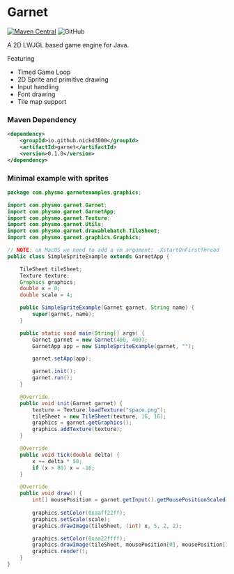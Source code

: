 # Garnet

[![Maven Central](https://maven-badges.herokuapp.com/maven-central/io.github.nickd3000/garnet/badge.svg)](https://maven-badges.herokuapp.com/maven-central/io.github.nickd3000/garnet)
![GitHub](https://img.shields.io/github/license/nickd3000/garnet)

A 2D LWJGL based game engine for Java.

Featuring

- Timed Game Loop
- 2D Sprite and primitive drawing
- Input handling
- Font drawing
- Tile map support

### Maven Dependency

``` xml
<dependency>
    <groupId>io.github.nickd3000</groupId>
    <artifactId>garnet</artifactId>
    <version>0.1.0</version>
</dependency>
```

### Minimal example with sprites

``` java
package com.physmo.garnetexamples.graphics;

import com.physmo.garnet.Garnet;
import com.physmo.garnet.GarnetApp;
import com.physmo.garnet.Texture;
import com.physmo.garnet.Utils;
import com.physmo.garnet.drawablebatch.TileSheet;
import com.physmo.garnet.graphics.Graphics;

// NOTE: on MacOS we need to add a vm argument: -XstartOnFirstThread
public class SimpleSpriteExample extends GarnetApp {

    TileSheet tileSheet;
    Texture texture;
    Graphics graphics;
    double x = 0;
    double scale = 4;

    public SimpleSpriteExample(Garnet garnet, String name) {
        super(garnet, name);
    }

    public static void main(String[] args) {
        Garnet garnet = new Garnet(400, 400);
        GarnetApp app = new SimpleSpriteExample(garnet, "");

        garnet.setApp(app);

        garnet.init();
        garnet.run();
    }

    @Override
    public void init(Garnet garnet) {
        texture = Texture.loadTexture("space.png");
        tileSheet = new TileSheet(texture, 16, 16);
        graphics = garnet.getGraphics();
        graphics.addTexture(texture);
    }

    @Override
    public void tick(double delta) {
        x += delta * 50;
        if (x > 80) x = -16;
    }

    @Override
    public void draw() {
        int[] mousePosition = garnet.getInput().getMousePositionScaled(scale);
        
        graphics.setColor(0xaaff22ff);
        graphics.setScale(scale);
        graphics.drawImage(tileSheet, (int) x, 5, 2, 2);

        graphics.setColor(0xaa22ffff);
        graphics.drawImage(tileSheet, mousePosition[0], mousePosition[1], 2, 2);
        graphics.render();
    }
}
```

